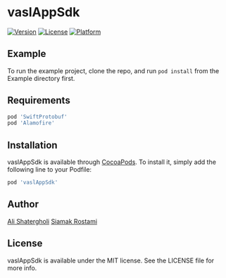 # vaslAppSdk

[![Version](https://img.shields.io/cocoapods/v/vaslAppSdk.svg?style=flat)](https://cocoapods.org/pods/vaslAppSdk)
[![License](https://img.shields.io/cocoapods/l/vaslAppSdk.svg?style=flat)](https://cocoapods.org/pods/vaslAppSdk)
[![Platform](https://img.shields.io/cocoapods/p/vaslAppSdk.svg?style=flat)](https://cocoapods.org/pods/vaslAppSdk)

## Example

To run the example project, clone the repo, and run `pod install` from the Example directory first.

## Requirements

```ruby
pod 'SwiftProtobuf'
pod 'Alamofire'
```

## Installation

vaslAppSdk is available through [CocoaPods](https://cocoapods.org). To install
it, simply add the following line to your Podfile:

```ruby
pod 'vaslAppSdk'
```

## Author

[Ali Shatergholi](https://github.com/alishatergholi)
[Siamak Rostami](https://github.com/siamakrostami)

## License

vaslAppSdk is available under the MIT license. See the LICENSE file for more info.
